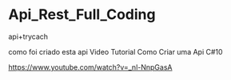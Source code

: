 # Api_Rest_Full_Coding
api+trycach


como foi criado esta api 
Video Tutorial Como Criar uma Api C#10

https://www.youtube.com/watch?v=_nl-NnpGasA
